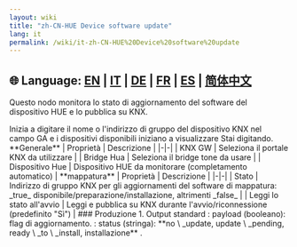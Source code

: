 ```yaml
---
layout: wiki
title: "zh-CN-HUE Device software update"
lang: it
permalink: /wiki/it-zh-CN-HUE%20Device%20software%20update
---
```

🌐 Language: [EN](https://supergiovane.github.io/node-red-contrib-knx-ultimate/wiki/HUE%20Device%20software%20update) | [IT](https://supergiovane.github.io/node-red-contrib-knx-ultimate/wiki/it-HUE%20Device%20software%20update) | [DE](https://supergiovane.github.io/node-red-contrib-knx-ultimate/wiki/de-HUE%20Device%20software%20update) | [FR](https://supergiovane.github.io/node-red-contrib-knx-ultimate/wiki/fr-HUE%20Device%20software%20update) | [ES](https://supergiovane.github.io/node-red-contrib-knx-ultimate/wiki/es-HUE%20Device%20software%20update) | [简体中文](https://supergiovane.github.io/node-red-contrib-knx-ultimate/wiki/zh-CN-HUE%20Device%20software%20update)
---
<p> Questo nodo monitora lo stato di aggiornamento del software del dispositivo HUE e lo pubblica su KNX.</p>
Inizia a digitare il nome o l'indirizzo di gruppo del dispositivo KNX nel campo GA e i dispositivi disponibili iniziano a visualizzare
Stai digitando.
**Generale**
| Proprietà | Descrizione |
|-|-|
| KNX GW | Seleziona il portale KNX da utilizzare |
| Bridge Hua | Seleziona il bridge tone da usare |
| Dispositivo Hue | Dispositivo HUE da monitorare (completamento automatico) |
**mappatura**
| Proprietà | Descrizione |
|-|-|
| Stato | Indirizzo di gruppo KNX per gli aggiornamenti del software di mappatura: _true_ disponibile/preparazione/installazione, altrimenti _false_ |
| Leggi lo stato all'avvio | Leggi e pubblica su KNX durante l'avvio/riconnessione (predefinito "Sì") |
### Produzione
1. Output standard
: payload (booleano): flag di aggiornamento.
: status (stringa): **no \ _update, update \ _pending, ready \ _to \ _install, installazione** .
